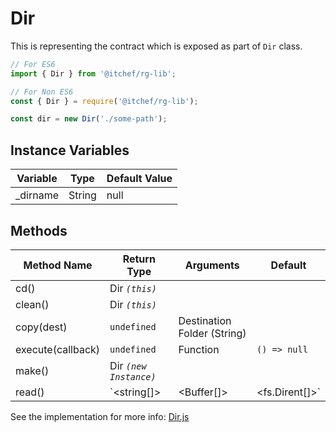 # Dir

This is representing the contract which is exposed as part of `Dir` class.

```javascript
// For ES6
import { Dir } from '@itchef/rg-lib';

// For Non ES6
const { Dir } = require('@itchef/rg-lib');

const dir = new Dir('./some-path');
```

## Instance Variables


Variable | Type     | Default Value
---------|----------|---------
 _dirname | String  | null
 
## Methods


Method Name | Return Type | Arguments | Default
---------|----------|---------|-----
 cd() | Dir *`(this)`* | 
 clean() | Dir *`(this)`* |
 copy(dest) | `undefined` | Destination Folder (String)
execute(callback) | `undefined` | Function | `() => null`
make() | Dir *`(new Instance)`* | |
read() | `<string[]> | <Buffer[]> | <fs.Dirent[]>` ||

See the implementation for more info: [Dir.js](../../src/lib/Dir.js)
